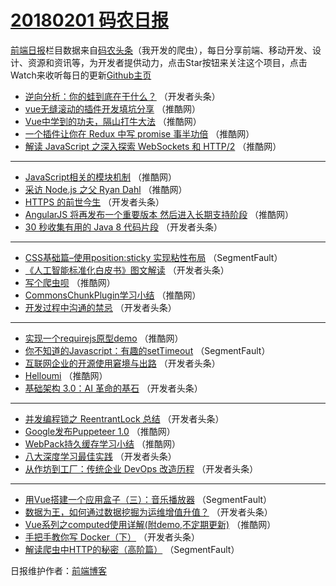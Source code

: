 # [20180201 码农日报](http://hao.caibaojian.com/date/2018/02/01)

[前端日报](http://caibaojian.com/c/news)栏目数据来自[码农头条](http://hao.caibaojian.com/)（我开发的爬虫），每日分享前端、移动开发、设计、资源和资讯等，为开发者提供动力，点击Star按钮来关注这个项目，点击Watch来收听每日的更新[Github主页](https://github.com/kujian/frontendDaily)
* [逆向分析：你的蛙到底在干什么？](http://hao.caibaojian.com/63998.html) （开发者头条）
* [vue无缝滚动的插件开发填坑分享](http://hao.caibaojian.com/64052.html) （推酷网）
* [Vue中学到的功夫，隔山打牛大法](http://hao.caibaojian.com/64050.html) （推酷网）
* [一个插件让你在 Redux 中写 promise 事半功倍](http://hao.caibaojian.com/64055.html) （推酷网）
* [解读 JavaScript 之深入探索 WebSockets 和 HTTP/2](http://hao.caibaojian.com/64044.html) （推酷网）

***
* [JavaScript相关的模块机制](http://hao.caibaojian.com/64053.html) （推酷网）
* [采访 Node.js 之父 Ryan Dahl](http://hao.caibaojian.com/64042.html) （推酷网）
* [HTTPS 的前世今生](http://hao.caibaojian.com/64003.html) （开发者头条）
* [AngularJS 将再发布一个重要版本 然后进入长期支持阶段](http://hao.caibaojian.com/64057.html) （推酷网）
* [30 秒收集有用的 Java 8 代码片段](http://hao.caibaojian.com/64009.html) （开发者头条）

***
* [CSS基础篇&#8211;使用position:sticky 实现粘性布局](http://hao.caibaojian.com/63991.html) （SegmentFault）
* [《人工智能标准化白皮书》图文解读](http://hao.caibaojian.com/64021.html) （开发者头条）
* [写个爬虫呗](http://hao.caibaojian.com/64051.html) （推酷网）
* [CommonsChunkPlugin学习小结](http://hao.caibaojian.com/64045.html) （推酷网）
* [开发过程中沟通的禁忌](http://hao.caibaojian.com/64013.html) （开发者头条）

***
* [实现一个requirejs原型demo](http://hao.caibaojian.com/64054.html) （推酷网）
* [你不知道的Javascript：有趣的setTimeout](http://hao.caibaojian.com/63992.html) （SegmentFault）
* [互联网企业的开源使用窘境与出路](http://hao.caibaojian.com/64005.html) （开发者头条）
* [Helloumi](http://hao.caibaojian.com/64047.html) （推酷网）
* [基础架构 3.0：AI 革命的基石](http://hao.caibaojian.com/64019.html) （开发者头条）

***
* [并发编程锁之 ReentrantLock 总结](http://hao.caibaojian.com/64004.html) （开发者头条）
* [Google发布Puppeteer 1.0](http://hao.caibaojian.com/64056.html) （推酷网）
* [WebPack持久缓存学习小结](http://hao.caibaojian.com/64049.html) （推酷网）
* [八大深度学习最佳实践](http://hao.caibaojian.com/64022.html) （开发者头条）
* [从作坊到工厂：传统企业 DevOps 改造历程](http://hao.caibaojian.com/64001.html) （开发者头条）

***
* [用Vue搭建一个应用盒子（三）：音乐播放器](http://hao.caibaojian.com/63990.html) （SegmentFault）
* [数据为王，如何通过数据挖掘为运维增值升值？](http://hao.caibaojian.com/64002.html) （开发者头条）
* [Vue系列之computed使用详解(附demo,不定期更新)](http://hao.caibaojian.com/64043.html) （推酷网）
* [手把手教你写 Docker（下）](http://hao.caibaojian.com/64006.html) （开发者头条）
* [解读爬虫中HTTP的秘密（高阶篇）](http://hao.caibaojian.com/63984.html) （SegmentFault）

日报维护作者：[前端博客](http://caibaojian.com/) 